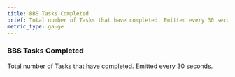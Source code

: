 ```yaml
---
title: BBS Tasks Completed
brief: Total number of Tasks that have completed. Emitted every 30 seconds.
metric_type: gauge
---
```


### BBS Tasks Completed

Total number of Tasks that have completed. Emitted every 30 seconds.